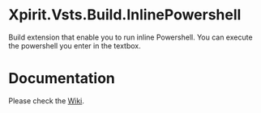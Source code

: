 # Xpirit.Vsts.Build.InlinePowershell

Build extension that enable you to run inline Powershell. You can execute the powershell you enter in the textbox.

# Documentation

Please check the [Wiki](https://github.com/XpiritBV/Vsts-Build-Task-InlinePowershell/wiki).

